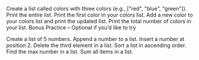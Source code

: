 Create a list called colors with three colors (e.g., ["red", "blue", "green"]). Print the entire list.
Print the first color in your colors list.
Add a new color to your colors list and print the updated list.
Print the total number of colors in your list.
Bonus Practice – Optional if you’d like to try

Create a list of 5 numbers.
Append a number to a list.
Insert a number at position 2.
Delete the third element in a list.
Sort a list in ascending order.
Find the max number in a list.
Sum all items in a list.
